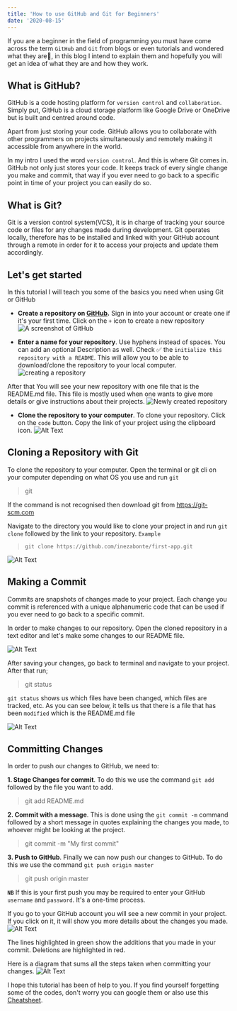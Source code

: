 ```yaml
---
title: 'How to use GitHub and Git for Beginners'
date: '2020-08-15'
---
```


If you are a beginner in the field of programming you must have come across the term `GitHub` and `Git` from blogs or even tutorials and wondered what they are🤔, in this blog I intend to explain them and hopefully you will get an idea of what they are and how they work.

## **What is GitHub?**

GitHub is a code hosting platform for `version control` and `collaboration`. Simply put, GitHub is a cloud storage platform like Google Drive or OneDrive but is built and centred around code.

Apart from just storing your code. GitHub allows you to collaborate with other programmers on projects simultaneously and remotely making it accessible from anywhere in the world.

In my intro I used the word `version control`. And this is where Git comes in. GitHub not only just stores your code. It keeps track of every single change you make and commit, that way if you ever need to go back to a specific point in time of your project you can easily do so.

## **What is Git?**

Git is a version control system(VCS), it is in charge of tracking your source code or files for any changes made during development. Git operates locally, therefore has to be installed and linked with your GitHub account through a remote in order for it to access your projects and update them accordingly.

## **Let's get started**

In this tutorial I will teach you some of the basics you need when using Git or GitHub

- **Create a repository on [GitHub](https://github.com).**
Sign in into your account or create one if it's your first time. Click on the `+` icon to create a new repository
![A screenshot of GitHub](https://dev-to-uploads.s3.amazonaws.com/i/gym7lmubo8ixdvo0pjzu.png)

- **Enter a name for your repository**. Use hyphens instead of spaces. You can add an optional Description as well. 
Check ✅ the `initialize this repository with a README`. This will allow you to be able to download/clone the repository to your local computer.
![creating a repository](https://dev-to-uploads.s3.amazonaws.com/i/s9rsnw0csp0e96nba799.png)

After that You will see your new repository with one file that is the README.md file. This file is mostly used when one wants to give more details or give instructions about their projects.
![Newly created repository](https://dev-to-uploads.s3.amazonaws.com/i/bl287dv215r91c2xd05a.png)

- **Clone the repository to your computer**. To clone your repository. Click on the `code` button. Copy the link of your project using the clipboard icon.
![Alt Text](https://dev-to-uploads.s3.amazonaws.com/i/53h2pzg7tj15eqed7nwe.png)

## **Cloning a Repository with Git**

To clone the repository to your computer. Open the terminal or git cli on your computer depending on what OS you use and run `git`
> git

If the command is not recognised then download git from https://git-scm.com

Navigate to the directory you would like to clone your project in and run `git clone` followed by the link to your repository.
`Example`  
> `git clone https://github.com/inezabonte/first-app.git`

![Alt Text](https://dev-to-uploads.s3.amazonaws.com/i/h55swyn2abppchvdrocz.png)

## **Making a Commit**

Commits are snapshots of changes made to your project. Each change you commit is referenced with a unique alphanumeric code that can be used if you ever need to go back to a specific commit.

In order to make changes to our repository. Open the cloned repository in a text editor and let's make some changes to our README file.

![Alt Text](https://dev-to-uploads.s3.amazonaws.com/i/5v6u4708ktijgiuc3dl7.png)

After saving your changes, go back to terminal and navigate to your project. After that run;

> git status

`git status` shows us which files have been changed, which files are tracked, etc. As you can see below, it tells us that there is a file that has been `modified` which is the README.md file

![Alt Text](https://dev-to-uploads.s3.amazonaws.com/i/cbl0jiaajrrska7c1zyr.png)

## **Committing Changes**

In order to push our changes to GitHub, we need to:

**1. Stage Changes for commit**. To do this we use the command `git add` followed by the file you want to add.

> git add README.md

**2. Commit with a message**. This is done using the `git commit -m` command followed by a short message in quotes explaining the changes you made, to whoever might be looking at the project.

> git commit -m "My first commit"

**3. Push to GitHub**. Finally we can now push our changes to GitHub. To do this we use the command `git push origin master`

> git push origin master

**`NB`** If this is your first push you may be required to enter your GitHub `username` and `password`. It's a one-time process.

If you go to your GitHub account you will see a new commit in your project. If you click on it, it will show you more details about the changes you made.
![Alt Text](https://dev-to-uploads.s3.amazonaws.com/i/cq1ymdoer63e0y7s1xiv.png)

The lines highlighted in green show the additions that you made in your commit. Deletions are highlighted in red.

Here is a diagram that sums all the steps taken when committing your changes.
![Alt Text](https://dev-to-uploads.s3.amazonaws.com/i/wb32benjrqg3hmx51usd.png)

I hope this tutorial has been of help to you. If you find yourself forgetting some of the codes, don't worry you can google them or also use this [Cheatsheet](https://www.notion.so/Introduction-to-Git-ac396a0697704709a12b6a0e545db049).
